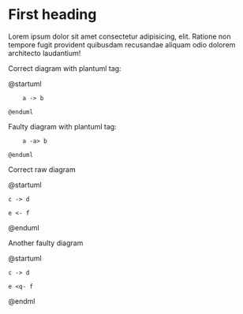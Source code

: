 # First heading

Lorem ipsum dolor sit amet consectetur adipisicing, elit. Ratione non tempore fugit provident quibusdam recusandae aliquam odio dolorem architecto laudantium!

Correct diagram with plantuml tag:

<plantuml>
    @startuml

        a -> b

    @enduml
</plantuml>

Faulty diagram with plantuml tag:

<plantuml>

        a -a> b

    @enduml
</plantuml>

Correct raw diagram 

@startuml

    c -> d

    e <- f

@enduml

Another faulty diagram

<plantuml>
@startuml

    c -> d

    e <q- f

@endml
</plantuml>
